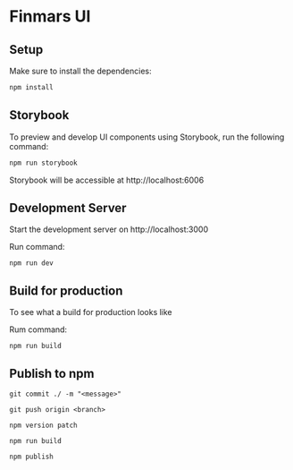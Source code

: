 # Finmars UI


## Setup

Make sure to install the dependencies:

```bash
npm install
```

## Storybook
To preview and develop UI components using Storybook, run the following command:

```bash
npm run storybook
```

Storybook will be accessible at http://localhost:6006

## Development Server

Start the development server on http://localhost:3000

Run command:

`npm run dev`

## Build for production

To see what a build for production looks like

Rum command:

`npm run build`


## Publish to npm

`git commit ./ -m "<message>"`

`git push origin <branch>`

`npm version patch`

`npm run build`

`npm publish`